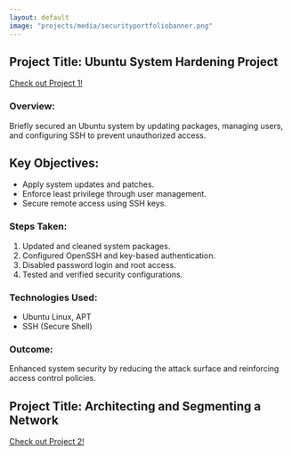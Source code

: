 ```yaml
---
layout: default
image: "projects/media/securityportfoliobanner.png"
---
```


## Project Title: Ubuntu System Hardening Project

[Check out Project 1!](projects/project1.md)

### Overview:
Briefly secured an Ubuntu system by updating packages, managing users, and configuring SSH to prevent unauthorized access.

## Key Objectives:
- Apply system updates and patches.
- Enforce least privilege through user management.
- Secure remote access using SSH keys.

### Steps Taken:
1. Updated and cleaned system packages.
2. Configured OpenSSH and key-based authentication.
3. Disabled password login and root access.
4. Tested and verified security configurations.

### Technologies Used:
- Ubuntu Linux, APT
- SSH (Secure Shell)

### Outcome:
Enhanced system security by reducing the attack surface and reinforcing access control policies.


## Project Title: Architecting and Segmenting a Network

[Check out Project 2!](projects/project2.md)

